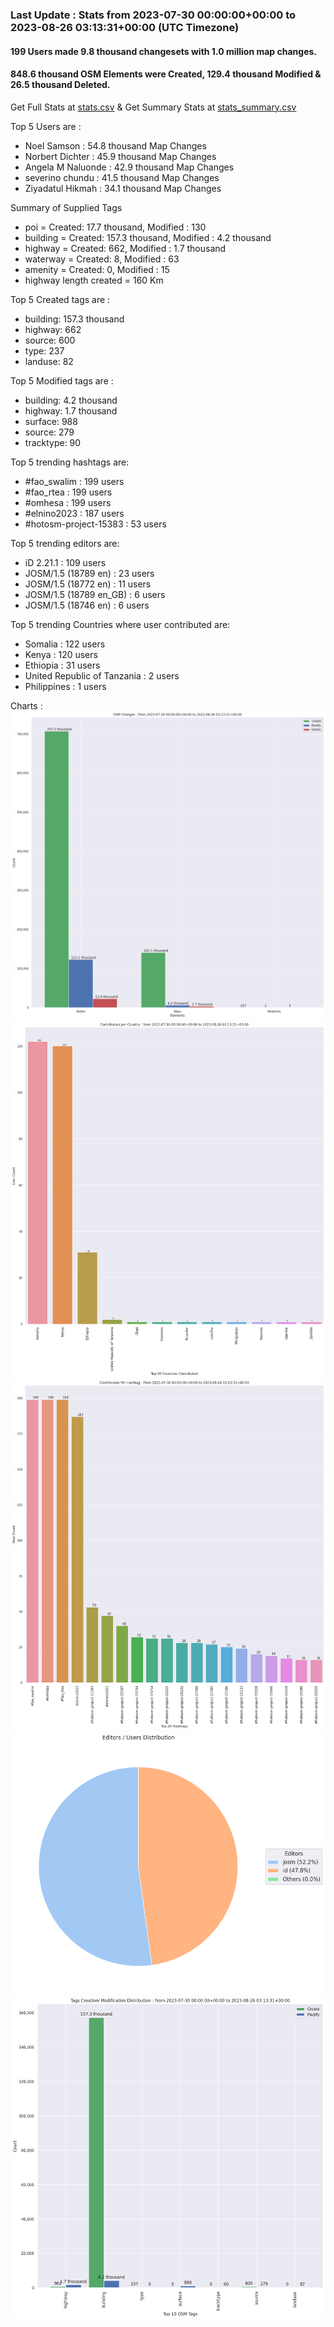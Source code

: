 ### Last Update : Stats from 2023-07-30 00:00:00+00:00 to 2023-08-26 03:13:31+00:00 (UTC Timezone)

#### 199 Users made 9.8 thousand changesets with 1.0 million map changes.
#### 848.6 thousand OSM Elements were Created, 129.4 thousand Modified & 26.5 thousand Deleted.
Get Full Stats at [stats.csv](/stats/omhesa/Daily/stats.csv)
 & Get Summary Stats at [stats_summary.csv](/stats/omhesa/Daily/stats_summary.csv)

Top 5 Users are : 
- Noel Samson : 54.8 thousand Map Changes
- Norbert Dichter : 45.9 thousand Map Changes
- Angela M Naluonde : 42.9 thousand Map Changes
- severino chundu : 41.5 thousand Map Changes
- Ziyadatul Hikmah : 34.1 thousand Map Changes

Summary of Supplied Tags
- poi = Created: 17.7 thousand, Modified : 130
- building = Created: 157.3 thousand, Modified : 4.2 thousand
- highway = Created: 662, Modified : 1.7 thousand
- waterway = Created: 8, Modified : 63
- amenity = Created: 0, Modified : 15
- highway length created = 160 Km


Top 5 Created tags are :
- building: 157.3 thousand
- highway: 662
- source: 600
- type: 237
- landuse: 82


Top 5 Modified tags are :
- building: 4.2 thousand
- highway: 1.7 thousand
- surface: 988
- source: 279
- tracktype: 90


Top 5 trending hashtags are:
- #fao_swalim : 199 users
- #fao_rtea : 199 users
- #omhesa : 199 users
- #elnino2023 : 187 users
- #hotosm-project-15383 : 53 users


Top 5 trending editors are:
- iD 2.21.1 : 109 users
- JOSM/1.5 (18789 en) : 23 users
- JOSM/1.5 (18772 en) : 11 users
- JOSM/1.5 (18789 en_GB) : 6 users
- JOSM/1.5 (18746 en) : 6 users


Top 5 trending Countries where user contributed are:
- Somalia : 122 users
- Kenya : 120 users
- Ethiopia : 31 users
- United Republic of Tanzania : 2 users
- Philippines : 1 users


 Charts : 
![Alt text](./stats_osm_changes.png) 
![Alt text](./stats_users_per_country.png) 
![Alt text](./stats_users_per_hashtag.png) 
![Alt text](./stats_editors_pie_chart.png) 
![Alt text](./stats_tags.png) 
